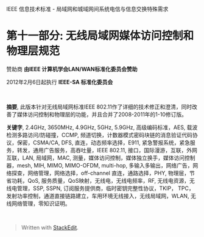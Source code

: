 
IEEE 信息技术标准 - 
局域网和城域网间系统电信与信息交换特殊需求

# 第十一部分: 无线局域网媒体访问控制和物理层规范

赞助商
**由IEEE 计算机学会LAN/WAN标准化委员会赞助**

2012年2月6日起执行
**IEEE-SA 标准化委员会**

&nbsp;
&nbsp;
&nbsp;
&nbsp;
&nbsp;
&nbsp;
&nbsp;
&nbsp;

**摘要**, 此版本针对无线局域网标准IEEE 802.11作了详细的技术修正和澄清，同时改善了媒体访问控制和物理层的功能，并且合并了2008-2011年的1-10修订版。

**关键字**, 2.4GHz, 3650MHz, 4.9GHz, 5GHz, 5.9GHz, 高级编码标准，AES, 载波检测多路访问/防碰撞，CCMP, 频道切换，计数器模式密码块链的消息验证代码协议，保密，CSMA/CA, DFS, 直连，动态频率选择，E911, 紧急警报系统，紧急服务，转发，通用广告服务，高吞吐量，IEEE 802.11, 接口，国际漫游，互联，外网互联，LAN, 局域网，MAC, 测量，媒体访问控制，媒体独立换手，媒体访问控制器，mesh, MIH, MIMO, MIMO-OFDM, multi-hop, 多输入多输出，网络广告，网络探查，网络管理，网络选择，off-channel 直连，通路选择，PHY, 物理层，节省功耗，QoS, 服务质量，QoS映射，无线电，无线电频率，RF, 无线电资源，无线电管理，SSP, SSPN, 订阅服务提供商，临时密钥完整性协议，TKIP， TPC， 发射功率控制，通道直接链路建立，车用环境无线接入，无线局域网，WLAN, 无线网络管理，零知识证明。

&nbsp;
&nbsp;
&nbsp;
&nbsp;
&nbsp;
&nbsp;
&nbsp;
&nbsp;

> Written with [StackEdit](https://stackedit.io/).